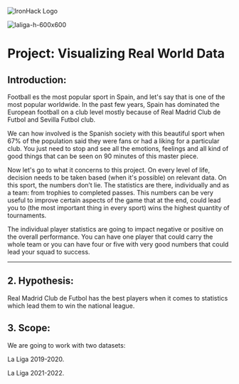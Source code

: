 ![IronHack Logo](https://s3-eu-west-1.amazonaws.com/ih-materials/uploads/upload_d5c5793015fec3be28a63c4fa3dd4d55.png)

![laliga-h-600x600](https://user-images.githubusercontent.com/111898790/217638741-916abae3-dd5a-4292-8eef-6861512c3961.jpg)


# Project: Visualizing Real World Data

## Introduction:

Football es the most popular sport in Spain, and let's say that is one of the most popular worldwide. In the past few years, Spain has dominated the European football on a club level mostly because of Real Madrid Club de Futbol and Sevilla Futbol club. 

We can how involved is the Spanish society with this beautiful sport when 67% of the population said they were fans or had a liking for a particular club. You just need to stop and see all the emotions, feelings and all kind of good things that can be seen on 90 minutes of this master piece. 

Now let's go to what it concerns to this project. On every level of life, decision needs to be taken based (when it's possible) on relevant data. On this sport, the numbers don’t lie. The statistics are there, individually and as a team: from trophies to completed passes. This numbers can be very useful to improve certain aspects of the game that at the end, could lead you to (the most important thing in every sport) wins the highest quantity of tournaments. 

The individual player statistics are going to impact negative or positive on the overall performance. You can have one player that could carry the whole team or you can have four or five with very good numbers that could lead your squad to success. 

---

## 2. Hypothesis: 

Real Madrid Club de Futbol has the best players when it comes to statistics which lead them to win the national league. 

## 3. Scope: 

We are going to work with two datasets: 

La Liga 2019-2020. 

La Liga 2021-2022. 

